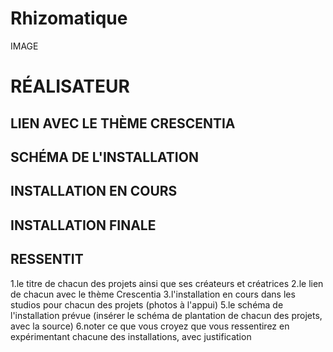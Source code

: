 # Rhizomatique

IMAGE

# RÉALISATEUR



## LIEN AVEC LE THÈME CRESCENTIA



## SCHÉMA DE L'INSTALLATION



## INSTALLATION EN COURS



## INSTALLATION FINALE



## RESSENTIT

1.le titre de chacun des projets ainsi que ses créateurs et créatrices
2.le lien de chacun avec le thème Crescentia
3.l'installation en cours dans les studios pour chacun des projets (photos à l'appui)
5.le schéma de l'installation prévue (insérer le schéma de plantation de chacun des projets, avec la source)
6.noter ce que vous croyez que vous ressentirez en expérimentant chacune des installations, avec justification
